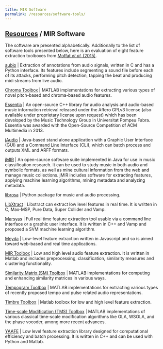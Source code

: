 ```yaml
---
title: MIR Software
permalink: /resources/software-tools/
---
```


## [Resources]({{site.base_url}}/resources) / MIR Software

The software are presented alphabetically. Additionally to the list of software tools presented below, here is an evaluation of eight feature extraction toolboxes from [Moffat _et al._ (2015)](https://www.researchgate.net/publication/282858086_An_Evaluation_of_Audio_Feature_Extraction_Toolboxes).


[aubio](https://aubio.org/) |
  Extraction of annotations from audio signals, written in C and has a Python interface.
  Its features include segmenting a sound file before each of its attacks, performing
  pitch detection, tapping the beat and producing midi streams from live audio.

[Chroma Toolbox](http://resources.mpi-inf.mpg.de/MIR/chromatoolbox/) |
  MATLAB implementations for extracting various types of
  novel pitch-based and chroma-based audio features.

[Essentia](http://essentia.upf.edu/) |
  An open-source C++ library for audio analysis and audio-based
  music information retrieval released under the Affero GPLv3 license
  (also available under proprietary license upon request) which has been
  developed by the Music Technology Group in Universitat Pompeu Fabra.
  Essentia was awarded with the Open-Source Competition of ACM Multimedia in 2013.

[jAudio](http://jaudio.sourceforge.net/) |
  Java-based stand alone application with a Graphic User Interface (GUI) and a
  Command Line Interface (CLI), which can batch process and outputs XML and ARFF formats.

[jMIR](http://jmir.sourceforge.net) |
  An open-source software suite implemented in Java for use in
  music classification research. It can be used to study music in both audio
  and symbolic formats, as well as mine cultural information from the web
  and manage music collections. jMIR includes software for extracting features,
  applying machine learning algorithms, mining metadata and analyzing metadata.

[librosa](https://github.com/librosa/librosa/) |
  Python package for music and audio processing.

[LibXtract](http://jamiebullock.github.io/LibXtract/documentation/) |
  Libxtract can extract low level features in real time. It is written in C,
  Max-MSP, Pure Data, Super Collider and Vamp.

[Marsyas](http://marsyas.info/) |
  Full real time feature extraction tool usable via a command line interface or a
  graphic user interface. It is written in C++ and Vamp and proposed a SVM machine
  learning algorithm.

[Meyda](https://meyda.surge.sh/) |
  Low-level feature extraction written in Javascript and so is aimed toward web-based
  and real time applications.

[MIR Toolbox](https://www.jyu.fi/hytk/fi/laitokset/mutku/en/research/materials/mirtoolbox) |
  Low and high level audio feature extraction. It is written in Matlab and includes
  preprocessing, classification, similarity measures and clustering functionality.

[Similarity Matrix (SM) Toolbox](http://www.audiolabs-erlangen.de/resources/MIR/SMtoolbox/) |
  MATLAB implementations for computing and enhancing similarity matrices in various ways.

[Tempogram Toolbox](http://resources.mpi-inf.mpg.de/MIR/tempogramtoolbox/) |
  MATLAB implementations for extracting various types of recently proposed tempo
  and pulse related audio representations.

[Timbre Toolbox](https://sourceforge.net/projects/matimbre/) |
  Matlab toolbox for low and high level feature extraction.

[Time-scale Modification (TMS) Toolbox](http://www.audiolabs-erlangen.de/resources/MIR/TSMtoolbox/) |
  MATLAB implementations of various classical time-scale modification algorithms
  like OLA, WSOLA, and the phase vocoder, among more recent advances.

[YAAFE](http://yaafe.github.io/Yaafe/) |
  Low level feature extraction library designed for computational efficiency
  and batch processing. It is written in C++ and can be used with Python and Matlab.
